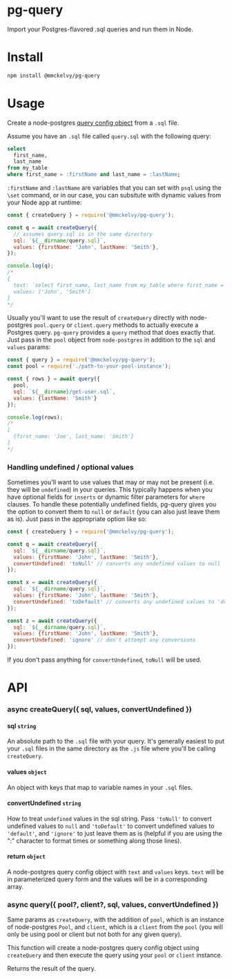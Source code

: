 # pg-query
Import your Postgres-flavored .sql queries and run them in Node.

# Install
```bash
npm install @mmckelvy/pg-query
```

# Usage
Create a node-postgres [query config object](https://node-postgres.com/features/queries) from a `.sql` file.

Assume you have an `.sql` file called `query.sql` with the following query:

```sql
select
  first_name,
  last_name
from my_table
where first_name = :firstName and last_name = :lastName;
```

`:firstName` and `:lastName` are variables that you can set with `psql` using the `\set` command, or in our case, you can subsitute with dynamic values from your Node app at runtime:

```javascript
const { createQuery } = require('@mmckelvy/pg-query');

const q = await createQuery({
  // assumes query.sql is in the same directory
  sql: `${__dirname/query.sql}`,
  values: {firstName: 'John', lastName: 'Smith'},
});

console.log(q);
/*
{
  text: `select first_name, last_name from my_table where first_name = $1 and last_name = $2;`,
  values: ['John', 'Smith']
}
*/
```

Usually you'll want to use the result of `createQuery` directly with node-postgres `pool.query` or `client.query` methods to actually execute a Postgres query.  `pg-query` provides a `query` method that does exactly that.  Just pass in the `pool` object from `node-postgres` in addition to the `sql` and `values` params:

```javascript
const { query } = require('@mmckelvy/pg-query');
const pool = require('./path-to-your-pool-instance');

const { rows } = await query({
  pool,
  sql: `${__dirname}/get-user.sql`,
  values: {lastName: 'Smith'}
});

console.log(rows);
/*
[
  {first_name: 'Joe', last_name: 'Smith'}
]
*/
```

### Handling undefined / optional values
Sometimes you'll want to use values that may or may not be present (i.e. they will be `undefined`) in your queries.  This typically happens when you have optional fields for `inserts` or dynamic filter parameters for `where` clauses.  To handle these potentially undefined fields, pg-query gives you the option to convert them to `null` or `default` (you can also just leave them as is).  Just pass in the appropriate option like so:

```javascript
const { createQuery } = require('@mmckelvy/pg-query');

const q = await createQuery({
  sql: `${__dirname/query.sql}`,
  values: {firstName: 'John', lastName: 'Smith'},
  convertUndefined: 'toNull' // converts any undefined values to null
});

const x = await createQuery({
  sql: `${__dirname/query.sql}`,
  values: {firstName: 'John', lastName: 'Smith'},
  convertUndefined: 'toDefault' // converts any undefined values to 'default'
});

const z = await createQuery({
  sql: `${__dirname/query.sql}`,
  values: {firstName: 'John', lastName: 'Smith'},
  convertUndefined: 'ignore' // don't attempt any conversions
});

```
If you don't pass anything for `convertUndefined`, `toNull` will be used.


# API
### async createQuery({ sql, values, convertUndefined })

#### sql `string`
An absolute path to the `.sql` file with your query.  It's generally easiest to put your `.sql` files in the same directory as the `.js` file where you'll be calling `createQuery`.

#### values `object`
An object with keys that map to variable names in your `.sql` files.

#### convertUndefined `string`
How to treat `undefined` values in the sql string.  Pass `'toNull'` to convert undefined values to `null` and `'toDefault'` to convert undefined values to `'default'`, and `'ignore'` to just leave them as is (helpful if you are using the ":" character to format times or something along those lines).

#### return `object`
A node-postgres query config object with `text` and `values` keys.  `text` will be in parameterized query form and the values will be in a corresponding array.

### async query({ pool?, client?, sql, values, convertUndefined })
Same params as `createQuery`, with the addition of `pool`, which is an instance of node-postgres `Pool`, and `client`, which is a `client` from the `pool` (you will only be using pool or client but not both for any given query).

This function will create a node-postgres query config object using `createQuery` and then execute the query using your `pool` or `client` instance.

Returns the result of the query.
